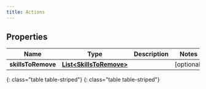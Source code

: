 ```yaml
---
title: Actions
---
```


## Properties

| Name | Type | Description | Notes |
| ------------ | ------------- | ------------- | ------------- |
| **skillsToRemove** | [**List&lt;SkillsToRemove&gt;**](SkillsToRemove.html) |  |  [optional] |
{: class="table table-striped"}
{: class="table table-striped"}


